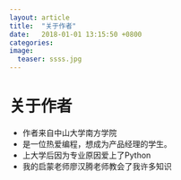 ```yaml
---
layout: article
title:  "关于作者"
date:   2018-01-01 13:15:50 +0800
categories:
image:
  teaser: ssss.jpg
---
```

# 关于作者
- 作者来自中山大学南方学院
- 是一位热爱编程，想成为产品经理的学生。
- 上大学后因为专业原因爱上了Python
- 我的启蒙老师廖汉腾老师教会了我许多知识
